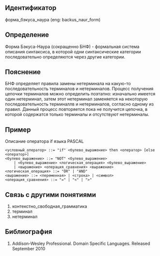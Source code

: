 ## Идентификатор

форма_бэкуса_наура (eng: backus_naur_form)

## Определение

Форма Бэкуса-Наура (сокращенно БНФ) - формальная система описания синтаксиса, в которой одни синтаксические категории последовательно определяются через другие категории.

## Пояснение

БНФ определяет правила замены нетерминала на какую-то последовательность терминалов и нетерминалов. Процесс получения цепочки терминалов можно определить поэтапно: изначально имеется один нетерминал, затем этот нетерминал заменяется на некоторую последовательность терминаллв и нетерминалов, согласно одному из правил. Данный процесс повторяется пока не получится цепочка, в которой содержатся только терминалы и отсутствуют нетерминалы.

## Пример

Описание оператора if языка PASCAL 
~~~
<условный_оператор> ::= "if" <булево_выражение> then <оператор> [else <оператор>]
<булево_выражение> ::= "NOT" <булево_выражение>
    | <булево_выражение> <логическая_операция> <булево_выражение>
    | <выражение> <операция_сравнения> <выражение>
<логическая_операция> ::= "OR" | "AND"
<выражение> ::= <переменная> | <строка> | <символ>
<операция_сравнения> ::= "=" | "<" | ">"
~~~

## Связь с другими понятиями

1. контекстно_свободная_грамматика
2. терминал
3. нетерминал

## Библиография

1. Addison-Wesley Professional. Domain Specific Languages. Released September 2010